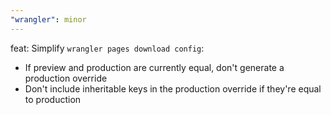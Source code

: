 ```yaml
---
"wrangler": minor
---
```

feat: Simplify `wrangler pages download config`:
- If preview and production are currently equal, don't generate a production override
- Don't include inheritable keys in the production override if they're equal to production
